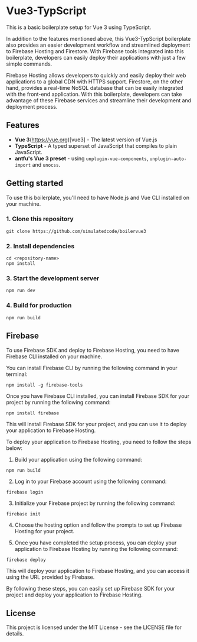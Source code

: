 # Vue3-TypScript

This is a basic boilerplate setup for Vue 3 using TypeScript.

In addition to the features mentioned above, this Vue3-TypScript boilerplate also provides an easier development workflow and streamlined deployment to Firebase Hosting and Firestore. With Firebase tools integrated into this boilerplate, developers can easily deploy their applications with just a few simple commands.

Firebase Hosting allows developers to quickly and easily deploy their web applications to a global CDN with HTTPS support. Firestore, on the other hand, provides a real-time NoSQL database that can be easily integrated with the front-end application. With this boilerplate, developers can take advantage of these Firebase services and streamline their development and deployment process.

## Features

- **Vue 3**(https://vue.org)[vue3] - The latest version of Vue.js
- **TypeScript** - A typed superset of JavaScript that compiles to plain JavaScript.
- **antfu's Vue 3 preset** - using `unplugin-vue-components`, `unplugin-auto-import` and `unocss`.

## Getting started

To use this boilerplate, you'll need to have Node.js and Vue CLI installed on your machine.

### 1. Clone this repository

```
git clone https://github.com/simulatedcode/boilervue3

```

### 2. Install dependencies

```
cd <repository-name>
npm install

```

### 3. Start the development server

```
npm run dev

```

### 4. Build for production

```
npm run build

```

## Firebase

To use Firebase SDK and deploy to Firebase Hosting, you need to have Firebase CLI installed on your machine.

You can install Firebase CLI by running the following command in your terminal:

```
npm install -g firebase-tools

```

Once you have Firebase CLI installed, you can install Firebase SDK for your project by running the following command:

```
npm install firebase

```

This will install Firebase SDK for your project, and you can use it to deploy your application to Firebase Hosting.

To deploy your application to Firebase Hosting, you need to follow the steps below:

1. Build your application using the following command:

```
npm run build

```

2. Log in to your Firebase account using the following command:

```
firebase login

```

3. Initialize your Firebase project by running the following command:
```
firebase init

```

4. Choose the hosting option and follow the prompts to set up Firebase Hosting for your project.

5. Once you have completed the setup process, you can deploy your application to Firebase Hosting by running the following command:

```
firebase deploy

```

This will deploy your application to Firebase Hosting, and you can access it using the URL provided by Firebase.

By following these steps, you can easily set up Firebase SDK for your project and deploy your application to Firebase Hosting.

## License

This project is licensed under the MIT License - see the LICENSE file for details.
